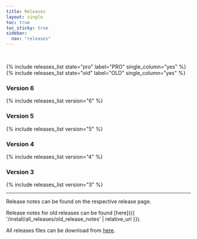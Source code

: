 ```yaml
---
title: Releases
layout: single
toc: true
toc_sticky: true
sidebar:
  nav: "releases"
---
```


<br>

{% include releases_list state="pro" label="PRO" single_column="yes" %}
{% include releases_list state="old" label="OLD" single_column="yes" %}

### Version 6

{% include releases_list version="6" %}

### Version 5

{% include releases_list version="5" %}

### Version 4

{% include releases_list version="4" %}

### Version 3

{% include releases_list version="3" %}

<hr>

Release notes can be found on the respective release page.

Release notes for old releases can be found [here]({{ '/install/all_releases/old_release_notes' | relative_url }}).

All releases files can be download from [here](https://root.cern.ch/download/).
